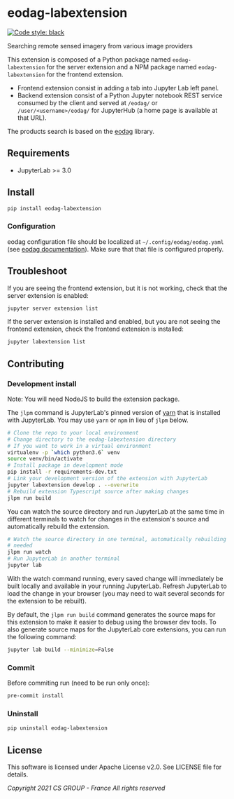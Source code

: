 # eodag-labextension

[![Code style: black](https://img.shields.io/badge/code%20style-black-000000.svg)](https://github.com/psf/black)

Searching remote sensed imagery from various image providers

This extension is composed of a Python package named `eodag-labextension`
for the server extension and a NPM package named `eodag-labextension`
for the frontend extension.

- Frontend extension consist in adding a tab into Jupyter Lab left panel.
- Backend extension consist of a Python Jupyter notebook REST service consumed
  by the client and served at `/eodag/` or `/user/<username>/eodag/` for
  JupyterHub (a home page is available at that URL).

The products search is based on the [eodag](https://eodag.readthedocs.io) library.

## Requirements

- JupyterLab >= 3.0

## Install

```bash
pip install eodag-labextension
```

### Configuration

eodag configuration file should be localized at `~/.config/eodag/eodag.yaml` (see
[eodag documentation](https://eodag.readthedocs.io/en/latest/getting_started_guide/configure.html)).
Make sure that that file is configured properly.

## Troubleshoot

If you are seeing the frontend extension, but it is not working, check
that the server extension is enabled:

```bash
jupyter server extension list
```

If the server extension is installed and enabled, but you are not seeing
the frontend extension, check the frontend extension is installed:

```bash
jupyter labextension list
```

## Contributing

### Development install

Note: You will need NodeJS to build the extension package.

The `jlpm` command is JupyterLab's pinned version of
[yarn](https://yarnpkg.com/) that is installed with JupyterLab. You may use
`yarn` or `npm` in lieu of `jlpm` below.

```bash
# Clone the repo to your local environment
# Change directory to the eodag-labextension directory
# If you want to work in a virtual environment
virtualenv -p `which python3.6` venv
source venv/bin/activate
# Install package in development mode
pip install -r requirements-dev.txt
# Link your development version of the extension with JupyterLab
jupyter labextension develop . --overwrite
# Rebuild extension Typescript source after making changes
jlpm run build
```

You can watch the source directory and run JupyterLab at the same time in
different terminals to watch for changes in the extension's source and
automatically rebuild the extension.

```bash
# Watch the source directory in one terminal, automatically rebuilding when
# needed
jlpm run watch
# Run JupyterLab in another terminal
jupyter lab
```

With the watch command running, every saved change will immediately be built
locally and available in your running JupyterLab. Refresh JupyterLab to load
the change in your browser (you may need to wait several seconds for the
extension to be rebuilt).

By default, the `jlpm run build` command generates the source maps for this
extension to make it easier to debug using the browser dev tools. To also
generate source maps for the JupyterLab core extensions, you can run the
following command:

```bash
jupyter lab build --minimize=False
```

### Commit

Before commiting run (need to be run only once):

```bash
pre-commit install
```

### Uninstall

```bash
pip uninstall eodag-labextension
```

## License

This software is licensed under Apache License v2.0.
See LICENSE file for details.

_Copyright 2021 CS GROUP - France
All rights reserved_
